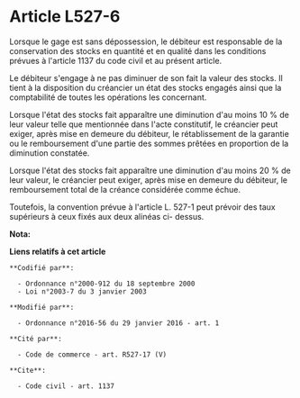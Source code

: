 # Article L527-6

Lorsque le gage est sans dépossession, le débiteur est responsable de la conservation des stocks en quantité et en qualité
dans les conditions prévues à l'article 1137 du code civil et au présent article. 

Le débiteur s'engage à ne pas diminuer de son fait la valeur des stocks. Il tient à la disposition du créancier un état des
stocks engagés ainsi que la comptabilité de toutes les opérations les concernant. 

Lorsque l'état des stocks fait apparaître une diminution d'au moins 10 % de leur valeur telle que mentionnée dans l'acte
constitutif, le créancier peut exiger, après mise en demeure du débiteur, le rétablissement de la garantie ou le
remboursement d'une partie des sommes prêtées en proportion de la diminution constatée. 

Lorsque l'état des stocks fait apparaître une diminution d'au moins 20 % de leur valeur, le créancier peut exiger, après mise
en demeure du débiteur, le remboursement total de la créance considérée comme échue. 

Toutefois, la convention prévue à l'article L. 527-1 peut prévoir des taux supérieurs à ceux fixés aux deux alinéas ci-
dessus.

**Nota:**



**Liens relatifs à cet article**

	**Codifié par**:

	  - Ordonnance n°2000-912 du 18 septembre 2000
	  - Loi n°2003-7 du 3 janvier 2003

	**Modifié par**:

	  - Ordonnance n°2016-56 du 29 janvier 2016 - art. 1

	**Cité par**:

	  - Code de commerce - art. R527-17 (V)

	**Cite**:

	  - Code civil - art. 1137
